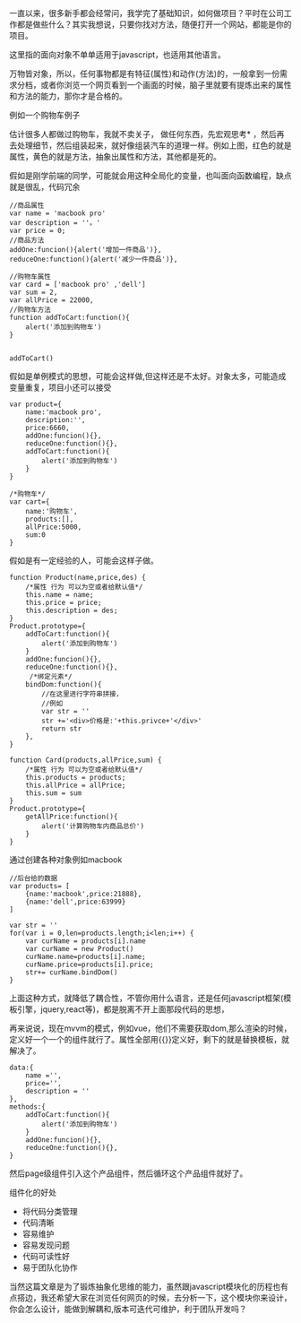 一直以来，很多新手都会经常问，我学完了基础知识，如何做项目？平时在公司工作都是做些什么？其实我想说，只要你找对方法，随便打开一个网站，都能是你的项目。

这里指的面向对象不单单适用于javascript，也适用其他语言。

万物皆对象，所以，任何事物都是有特征(属性)和动作(方法)的，一般拿到一份需求分档，或者你浏览一个网页看到一个画面的时候，脑子里就要有提炼出来的属性和方法的能力，那你才是合格的。

例如一个购物车例子

估计很多人都做过购物车，我就不卖关子， 做任何东西，先宏观思考*
，然后再去处理细节，然后组装起来，就好像组装汽车的道理一样。例如上图，红色的就是属性，黄色的就是方法，抽象出属性和方法，其他都是死的。

假如是刚学前端的同学，可能就会用这种全局化的变量，也叫面向函数编程，缺点就是很乱，代码冗余

```
//商品属性
var name = 'macbook pro'
var description = ''。'
var price = 0;
//商品方法
addOne:funcion(){alert('增加一件商品')},
reduceOne:function(){alert('减少一件商品')},

//购物车属性
var card = ['macbook pro' ,'dell']
var sum = 2,
var allPrice = 22000,
//购物车方法
function addToCart:function(){
    alert('添加到购物车')
}


addToCart()
```
假如是单例模式的思想，可能会这样做,但这样还是不太好。对象太多，可能造成变量重复，项目小还可以接受

```
var product={
    name:'macbook pro',
    description:'',
    price:6660,
    addOne:funcion(){},
    reduceOne:function(){},
    addToCart:function(){
        alert('添加到购物车')
    }
}

/*购物车*/
var cart={
    name:'购物车',
    products:[],
    allPrice:5000,
    sum:0
}
```
假如是有一定经验的人，可能会这样子做。

```
function Product(name,price,des) {
    /*属性 行为 可以为空或者给默认值*/
    this.name = name;
    this.price = price;
    this.description = des;
}
Product.prototype={
    addToCart:function(){
        alert('添加到购物车')
    }
    addOne:funcion(){},
    reduceOne:function(){},
     /*绑定元素*/
    bindDom:function(){
        //在这里进行字符串拼接，
        //例如
        var str = ''
        str +='<div>价格是:'+this.privce+'</div>'
        return str
    },
}

function Card(products,allPrice,sum) {
    /*属性 行为 可以为空或者给默认值*/
    this.products = products;
    this.allPrice = allPrice;
    this.sum = sum
}
Product.prototype={
    getAllPrice:function(){
        alert('计算购物车内商品总价')
    }
}
```

通过创建各种对象例如macbook

```
//后台给的数据
var products= [
    {name:'macbook',price:21888},
    {name:'dell',price:63999}
]

var str = ''
for(var i = 0,len=products.length;i<len;i++) {
    var curName = products[i].name
    var curName = new Product()
    curName.name=products[i].name;
    curName.price=products[i].price;
    str+= curName.bindDom()
}
```
上面这种方式，就降低了耦合性，不管你用什么语言，还是任何javascript框架(模板引擎，jquery,react等)，都是脱离不开上面那段代码的思想，

再来说说，现在mvvm的模式，例如vue，他们不需要获取dom,那么渲染的时候，定义好一个一个的组件就行了。属性全部用{{}}定义好，剩下的就是替换模板，就解决了。

```
data:{
    name ='',
    price='',
    description = ''
},
methods:{
    addToCart:function(){
        alert('添加到购物车')
    }
    addOne:funcion(){},
    reduceOne:function(){},  
}
```

然后page级组件引入这个产品组件，然后循环这个产品组件就好了。

组件化的好处

- 将代码分类管理
- 代码清晰
- 容易维护
- 容易发现问题
- 代码可读性好
- 易于团队化协作

当然这篇文章是为了锻炼抽象化思维的能力，虽然跟javascript模块化的历程也有点搭边，我还希望大家在浏览任何网页的时候，去分析一下，这个模块你来设计，你会怎么设计，能做到解耦和,版本可迭代可维护，利于团队开发吗？